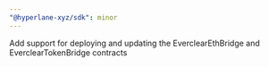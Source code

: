 ```yaml
---
"@hyperlane-xyz/sdk": minor
---
```


Add support for deploying and updating the EverclearEthBridge and EverclearTokenBridge contracts
